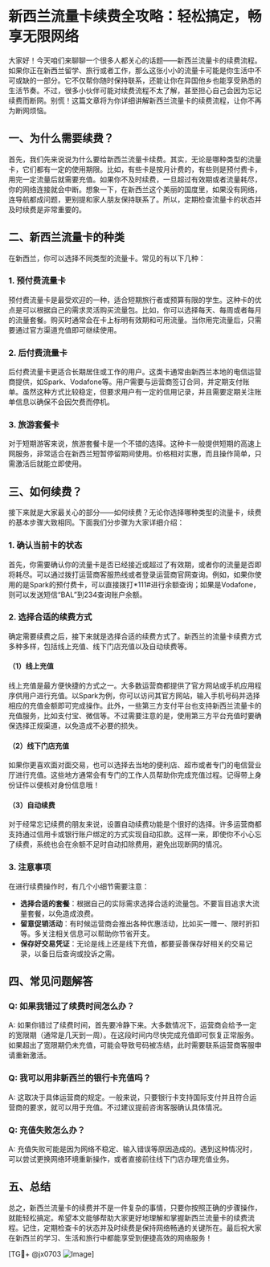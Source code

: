 # 新西兰流量卡续费全攻略：轻松搞定，畅享无限网络

大家好！今天咱们来聊聊一个很多人都关心的话题——新西兰流量卡的续费流程。如果你正在新西兰留学、旅行或者工作，那么这张小小的流量卡可能是你生活中不可或缺的一部分。它不仅帮你随时保持联系，还能让你在异国他乡也能享受熟悉的生活节奏。不过，很多小伙伴可能对续费流程不太了解，甚至担心自己会因为忘记续费而断网。别慌！这篇文章将为你详细讲解新西兰流量卡的续费流程，让你不再为断网烦恼。

## 一、为什么需要续费？

首先，我们先来说说为什么要给新西兰流量卡续费。其实，无论是哪种类型的流量卡，它们都有一定的使用期限。比如，有些卡是按月计费的，有些则是预付费卡，用完一定流量后就需要充值。如果你不及时续费，一旦超过有效期或者流量耗尽，你的网络连接就会中断。想象一下，在新西兰这个美丽的国度里，如果没有网络，连导航都成问题，更别提和家人朋友保持联系了。所以，定期检查流量卡的状态并及时续费是非常重要的。

## 二、新西兰流量卡的种类

在新西兰，你可以选择不同类型的流量卡。常见的有以下几种：

### 1. 预付费流量卡

预付费流量卡是最受欢迎的一种，适合短期旅行者或预算有限的学生。这种卡的优点是可以根据自己的需求灵活购买流量包。比如，你可以选择每天、每周或者每月的流量套餐。购买时通常会在卡上标明有效期和可用流量。当你用完流量后，只需要通过官方渠道充值即可继续使用。

### 2. 后付费流量卡

后付费流量卡更适合长期居住或工作的用户。这类卡通常由新西兰本地的电信运营商提供，如Spark、Vodafone等。用户需要与运营商签订合同，并定期支付账单。虽然这种方式比较稳定，但要求用户有一定的信用记录，并且需要定期关注账单信息以确保不会因欠费而停机。

### 3. 旅游套餐卡

对于短期游客来说，旅游套餐卡是一个不错的选择。这种卡一般提供短期的高速上网服务，非常适合在新西兰短暂停留期间使用。价格相对实惠，而且操作简单，只需激活后就能立即使用。

## 三、如何续费？

接下来就是大家最关心的部分——如何续费？无论你选择哪种类型的流量卡，续费的基本步骤大致相同。下面我们分步骤为大家详细介绍：

### 1. 确认当前卡的状态

首先，你需要确认你的流量卡是否已经接近或超过了有效期，或者你的流量是否即将耗尽。可以通过拨打运营商客服热线或者登录运营商官网查询。例如，如果你使用的是Spark的预付费卡，可以直接拨打*111#进行余额查询；如果是Vodafone，则可以发送短信“BAL”到234查询账户余额。

### 2. 选择合适的续费方式

确定需要续费之后，接下来就是选择合适的续费方式了。新西兰的流量卡续费方式多种多样，包括线上充值、线下门店充值以及自动续费等。

#### （1）线上充值

线上充值是最方便快捷的方式之一。大多数运营商都提供了官方网站或手机应用程序供用户进行充值。以Spark为例，你可以访问其官方网站，输入手机号码并选择相应的充值金额即可完成操作。此外，一些第三方支付平台也支持新西兰流量卡的充值服务，比如支付宝、微信等。不过需要注意的是，使用第三方平台充值时要确保选择正规渠道，以免造成不必要的损失。

#### （2）线下门店充值

如果你更喜欢面对面交易，也可以选择去当地的便利店、超市或者专门的电信营业厅进行充值。这些地方通常会有专门的工作人员帮助你完成充值过程。记得带上身份证件以便核对身份信息哦！

#### （3）自动续费

对于经常忘记续费的朋友来说，设置自动续费功能是个很好的选择。许多运营商都支持通过信用卡或银行账户绑定的方式实现自动扣款。这样一来，即使你不小心忘了续费，系统也会在余额不足时自动扣除费用，避免出现断网的情况。

### 3. 注意事项

在进行续费操作时，有几个小细节需要注意：

- **选择合适的套餐**：根据自己的实际需求选择合适的流量包。不要盲目追求大流量套餐，以免造成浪费。
- **留意促销活动**：有时候运营商会推出各种优惠活动，比如买一赠一、限时折扣等。多关注相关信息可以帮助你节省开支。
- **保存好交易凭证**：无论是线上还是线下充值，都要妥善保存好相关的交易记录，以备日后查询或投诉之需。

## 四、常见问题解答

### Q: 如果我错过了续费时间怎么办？
A: 如果你错过了续费时间，首先要冷静下来。大多数情况下，运营商会给予一定的宽限期（通常是几天到一周）。在这段时间内尽快完成充值即可恢复正常服务。如果超出了宽限期仍未充值，可能会导致号码被冻结，此时需要联系运营商客服申请重新激活。

### Q: 我可以用非新西兰的银行卡充值吗？
A: 这取决于具体运营商的规定。一般来说，只要银行卡支持国际支付并且符合运营商的要求，就可以用于充值。不过建议提前咨询客服确认具体情况。

### Q: 充值失败怎么办？
A: 充值失败可能是因为网络不稳定、输入错误等原因造成的。遇到这种情况时，可以尝试更换网络环境重新操作，或者直接前往线下门店办理充值业务。

## 五、总结

总之，新西兰流量卡的续费并不是一件复杂的事情，只要你按照正确的步骤操作，就能轻松搞定。希望本文能够帮助大家更好地理解和掌握新西兰流量卡的续费流程。记住，定期检查卡的状态并及时续费是保持网络畅通的关键所在。最后祝大家在新西兰的学习、生活和旅行中都能享受到便捷高效的网络服务！

[TG💪+ @jx0703 ![Image](https://github.com/user-attachments/assets/dbca1d08-cadb-493c-b0ec-ad6f7a83f270)]